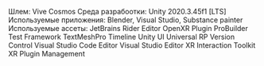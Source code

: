 Шлем:
Vive Cosmos
Среда разрабоотки:
Unity 2020.3.45f1 [LTS]
Используемые приложения:
Blender, Visual Studio, Substance painter
Используемые ассеты:
JetBrains Rider Editor
OpenXR Plugin
ProBuilder
Test Framework
TextMeshPro
Timeline
Unity UI
Universal RP
Version Control
Visual Studio Code Editor
Visual Studio Editor
XR Interaction Toolkit
XR Plugin Management

